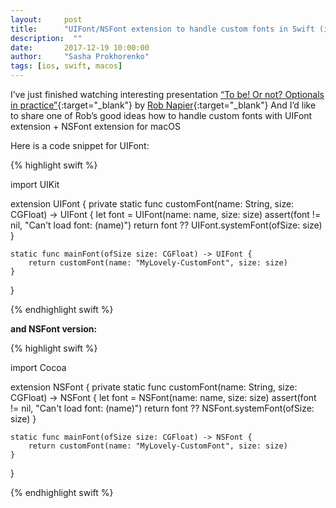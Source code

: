 ```yaml
---
layout:     post
title:      "UIFont/NSFont extension to handle custom fonts in Swift (iOS/macOS)"
description:  ""
date:       2017-12-19 10:00:00
author:     "Sasha Prokhorenko"
tags: [ios, swift, macos]
---
```

I’ve just finished watching interesting presentation [“To be! Or not? Optionals in practice”](https://www.youtube.com/watch?v=Q1Tayh4unMw){:target="_blank"} 
by [Rob Napier](https://twitter.com/cocoaphony){:target="_blank"}
And I’d like to share one of Rob’s good ideas how to handle custom fonts with UIFont extension + NSFont extension for macOS

Here is a code snippet for UIFont:

{% highlight swift %}

import UIKit

extension UIFont {
	private static func customFont(name: String, size: CGFloat) -> UIFont {
		let font = UIFont(name: name, size: size)
		assert(font != nil, "Can't load font: \(name)")
		return font ?? UIFont.systemFont(ofSize: size)
	}
	
	static func mainFont(ofSize size: CGFloat) -> UIFont {
		return customFont(name: "MyLovely-CustomFont", size: size)
	}
}

{% endhighlight swift %}

<b>and NSFont version:</b>

{% highlight swift %}

import Cocoa

extension NSFont {
	private static func customFont(name: String, size: CGFloat) -> NSFont {
		let font = NSFont(name: name, size: size)
		assert(font != nil, "Can't load font: \(name)")
		return font ?? NSFont.systemFont(ofSize: size)
	}
	
	static func mainFont(ofSize size: CGFloat) -> NSFont {
		return customFont(name: "MyLovely-CustomFont", size: size)
	}

}

{% endhighlight swift %}